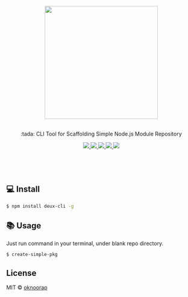 <div align="center">
  <br/>
  <img src="https://rawgit.com/oknoorap/create-simple-pkg/develop/docs/pkg.svg" width="300" />
  <br/>
  <br/>
  <p>
    :tada: CLI Tool for Scaffolding Simple Node.js Module Repository
  </p>
  <p>
    <a href="http://travis-ci.org/oknoorap/create-simple-pkg">
      <img src="https://img.shields.io/travis/oknoorap/create-simple-pkg/master.svg"/>
    </a>
    <a href="https://gitter.im/oknoorap/create-simple-pkg">
      <img src="https://img.shields.io/npm/dm/create-simple-pkg.svg?maxAge=2592000"/>
    </a>
    <a href="http://badge.fury.io/js/create-simple-pkg">
      <img src="https://badge.fury.io/js/create-simple-pkg.svg"/>
    </a>
    <a href="http://isitmaintained.com/project/oknoorap/create-simple-pkg">
      <img src="http://isitmaintained.com/badge/open/oknoorap/create-simple-pkg.svg"/>
    </a>
    <a href="http://isitmaintained.com/project/oknoorap/create-simple-pkg">
      <img src="http://isitmaintained.com/badge/resolution/oknoorap/create-simple-pkg.svg"/>
    </a>
  </p>
  <p><br /></p>
  <p><br /></p>
</div>

## :computer: Install

```bash
$ npm install deux-cli -g
```

## :books: Usage
Just run command in your terminal, under blank repo directory.

```bash
$ create-simple-pkg
```

## License
MIT © [oknoorap](https://github.com/oknoorap)